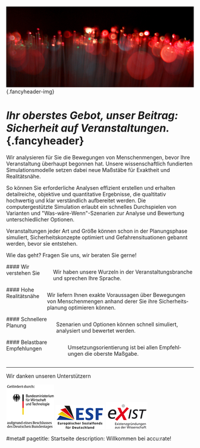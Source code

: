 ![](/img/accurate-bild-start.jpg) {.fancyheader-img}
# *Ihr oberstes Gebot, unser Beitrag:<br />Sicherheit auf Veranstaltungen.* {.fancyheader}


Wir analysieren für Sie die Bewegungen von Menschenmengen, bevor Ihre Veranstaltung überhaupt begonnen hat. Unsere wissenschaftlich fundierten Simulationsmodelle setzen dabei neue Maßstäbe für Exaktheit und Realitätsnähe.

So können Sie erforderliche Analysen effizient erstellen und erhalten detailreiche, objektive und quantitative Ergebnisse, die qualtitativ hochwertig und klar verständlich aufbereitet werden. Die computergestützte Simulation erlaubt ein schnelles Durchspielen von Varianten und "Was-wäre-Wenn"-Szenarien zur Analyse und Bewertung unterschiedlicher Optionen.

Veranstaltungen jeder Art und Größe können schon in der Planungsphase simuliert, Sicherheitskonzepte optimiert und Gefahrensituationen gebannt werden, bevor sie entstehen.

Wie das geht? Fragen Sie uns, wir beraten Sie gerne!


<div class="startbox three columns alpha border" markdown="1">
#### Wir verstehen Sie

Wir haben unsere Wur&shy;zeln in der Ver&shy;an&shy;stal&shy;tungs&shy;bran&shy;che und sprechen Ihre Sprache.
</div>

<div class="startbox three columns border" markdown="1">
#### Hohe Realitätsnähe

Wir liefern Ihnen exakte Vor&shy;aus&shy;sa&shy;gen über Be&shy;we&shy;gung&shy;en von Men&shy;schen&shy;men&shy;gen an&shy;hand derer Sie ihre Sicher&shy;heits&shy;pla&shy;nung opti&shy;mieren können.
</div>

<div class="startbox three columns border" markdown="1">
#### Schnellere Planung

Szenarien und Optionen können schnell simuliert, analysiert und bewertet werden.
</div>

<div class="startbox three columns omega border" markdown="1">
#### Belastbare Empfehlungen

Um&shy;setz&shy;ungs&shy;orien&shy;tier&shy;ung ist bei allen Em&shy;pfehl&shy;ungen die oberste Maß&shy;gabe.
</div>

-----------

Wir danken unseren Unterstützern

[![BMWi](/img/associates/bmwi.jpg)](http://www.bmwi.de/)
[![ESF](/img/associates/esf.jpg)](http://www.esf.de)
[![EXiST](/img/associates/exist.jpg)](http://www.exist.de/)

#meta#
pagetitle: Startseite
description: Willkommen bei accu:rate!
